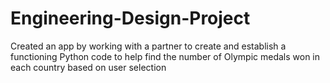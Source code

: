 # Engineering-Design-Project
Created an app by working with a partner to create and establish a functioning Python code to help find the  number of Olympic medals won in each country based on user selection 
